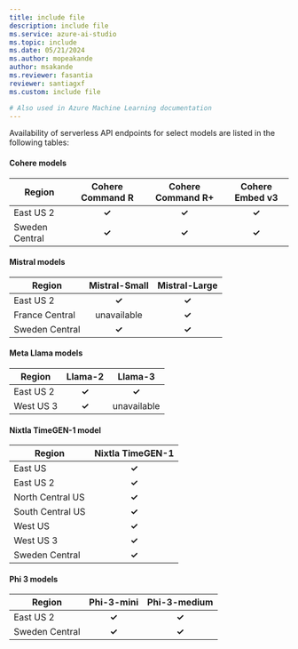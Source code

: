 ```yaml
---
title: include file
description: include file
ms.service: azure-ai-studio
ms.topic: include
ms.date: 05/21/2024
ms.author: mopeakande
author: msakande
ms.reviewer: fasantia
reviewer: santiagxf
ms.custom: include file

# Also used in Azure Machine Learning documentation
---
```


Availability of serverless API endpoints for select models are listed in the following tables:

<!-- | Model             | East US     | East US 2   | North Central US | South Central US | West US     | West US 3   | France Central | Sweden Central |
|:-----------------:|:-----------:|:-----------:|:----------------:|:----------------:|:-----------:|:-----------:|:--------------:|:--------------:|
| Mistral-Small     |             | **&check;** |                  |                  |             |             |                | **&check;**    |
| Mistral-Large     |             | **&check;** |                  |                  |             |             | **&check;**    | **&check;**    |
| Cohere Command R  |             | **&check;** |                  |                  |             |             |                | **&check;**    |
| Cohere Command R+ |             | **&check;** |                  |                  |             |             |                | **&check;**    |
| Cohere Embed v3   |             | **&check;** |                  |                  |             |             |                | **&check;**    |
| Meta Llama 2      |             | **&check;** |                  |                  |             | **&check;** |                |                |
| Meta Llama 3      |             | **&check;** |                  |                  |             |             |                |                |
| Phi-3             |             | **&check;** |                  |                  |             |             |                | **&check;**    |
| Nixtla TimeGEN-1  | **&check;** | **&check;** | **&check;**      | **&check;**      | **&check;** | **&check;** |                | **&check;**    | -->


#### Cohere models

| Region           | Cohere Command R | Cohere Command R+ | Cohere Embed v3 |
|----------------|:----------------:|:-----------------:|:---------------:|
| East US 2        | **&check;**      | **&check;**       | **&check;**     |
| Sweden Central   | **&check;**      | **&check;**       | **&check;**     |

#### Mistral models

|   Region         | Mistral-Small | Mistral-Large |
|----------------|:-------------:|:-------------:|
| East US 2        | **&check;**   | **&check;**   |
| France Central   | unavailable   | **&check;**   |
| Sweden Central   | **&check;**   | **&check;**   |

#### Meta Llama models

| Region    | Llama-2     | Llama-3     |
|-----------|:-----------:|:-----------:|
| East US 2 | **&check;** | **&check;** |
| West US 3 | **&check;** | unavailable |

#### Nixtla TimeGEN-1 model

| Region           | Nixtla TimeGEN-1 |
|------------------|:----------------:|
| East US          | **&check;**      |
| East US 2        | **&check;**      |
| North Central US | **&check;**      |
| South Central US | **&check;**      |
| West US          | **&check;**      |
| West US 3        | **&check;**      |
| Sweden Central   | **&check;**      |

#### Phi 3 models

| Region         | Phi-3-mini       | Phi-3-medium     |
|----------------|:----------------:|:----------------:|
| East US 2      | **&check;**      | **&check;**      |
| Sweden Central | **&check;**      | **&check;**      |